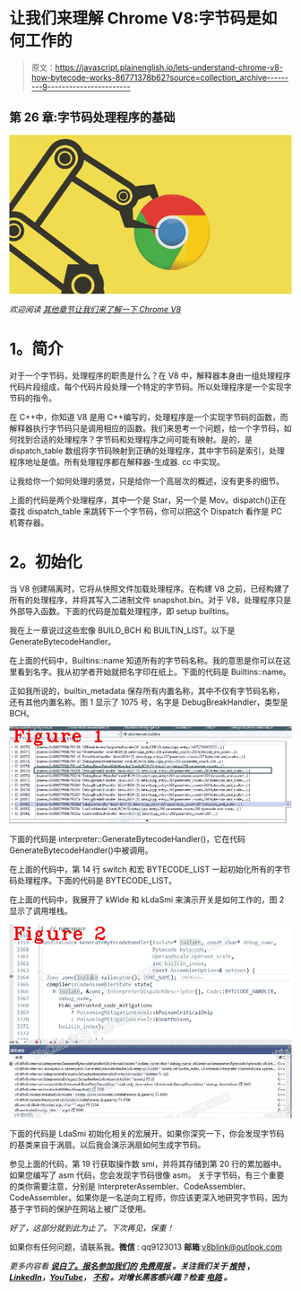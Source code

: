 # 让我们来理解 Chrome V8:字节码是如何工作的

> 原文：<https://javascript.plainenglish.io/lets-understand-chrome-v8-how-bytecode-works-86771378b62?source=collection_archive---------9----------------------->

## 第 26 章:字节码处理程序的基础

![](img/2229cb027639f57877eb360bf75cd927.png)

*欢迎阅读* [*其他章节让我们来了解一下 Chrome V8*](https://medium.com/@huidou)

# **1。简介**

对于一个字节码，处理程序的职责是什么？在 V8 中，解释器本身由一组处理程序代码片段组成，每个代码片段处理一个特定的字节码。所以处理程序是一个实现字节码的指令。

在 C++中，你知道 V8 是用 C++编写的，处理程序是一个实现字节码的函数，而解释器执行字节码只是调用相应的函数。我们来思考一个问题，给一个字节码，如何找到合适的处理程序？字节码和处理程序之间可能有映射。是的，是 dispatch_table 数组将字节码映射到正确的处理程序，其中字节码是索引，处理程序地址是值。所有处理程序都在解释器-生成器. cc 中实现。

让我给你一个如何处理的感觉，只是给你一个高层次的概述，没有更多的细节。

上面的代码是两个处理程序，其中一个是 Star，另一个是 Mov。dispatch()正在查找 dispatch_table 来跳转下一个字节码，你可以把这个 Dispatch 看作是 PC 机寄存器。

# **2。初始化**

当 V8 创建隔离时，它将从快照文件加载处理程序。在构建 V8 之前，已经构建了所有的处理程序，并将其写入二进制文件 snapshot.bin。对于 V8，处理程序只是外部导入函数。下面的代码是加载处理程序，即 setup builtins。

我在上一章说过这些宏像 BUILD_BCH 和 BUILTIN_LIST。以下是 GenerateBytecodeHandler。

在上面的代码中，Builtins::name 知道所有的字节码名称。我的意思是你可以在这里看到名字。我从初学者开始就把名字印在纸上。下面的代码是 Builtins::name。

正如我所说的，builtin_metadata 保存所有内置名称，其中不仅有字节码名称，还有其他内置名称。图 1 显示了 1075 号，名字是 DebugBreakHandler，类型是 BCH。

![](img/e1217fce57ee037e725aa45b9a34a895.png)

下面的代码是 interpreter::GenerateBytecodeHandler()，它在代码 GenerateBytecodeHandler()中被调用。

在上面的代码中，第 14 行 switch 和宏 BYTECODE_LIST 一起初始化所有的字节码处理程序。下面的代码是 BYTECODE_LIST。

在上面的代码中，我展开了 kWide 和 kLdaSmi 来演示开关是如何工作的，图 2 显示了调用堆栈。

![](img/eecb18807fa8124edcd466a0b90d7786.png)

下面的代码是 LdaSmi 初始化相关的宏展开。如果你深究一下，你会发现字节码的基类来自于涡扇。以后我会演示涡扇如何生成字节码。

参见上面的代码，第 19 行获取操作数 smi，并将其存储到第 20 行的累加器中。如果您编写了 asm 代码，您会发现字节码很像 asm。
关于字节码，有三个重要的类你需要注意，分别是 InterpreterAssembler、CodeAssembler、CodeAssembler。如果你是一名逆向工程师，你应该更深入地研究字节码，因为基于字节码的保护在网站上被广泛使用。

*好了，这部分就到此为止了。下次再见，保重！*

如果你有任何问题，请联系我。**微信** : qq9123013 **邮箱**:[v8blink@outlook.com](mailto:v8blink@outlook.com)

*更多内容看* [***说白了。报名参加我们的***](https://plainenglish.io/) **[***免费周报***](http://newsletter.plainenglish.io/) *。关注我们关于* [***推特***](https://twitter.com/inPlainEngHQ) ，[***LinkedIn***](https://www.linkedin.com/company/inplainenglish/)*，*[***YouTube***](https://www.youtube.com/channel/UCtipWUghju290NWcn8jhyAw)*，* [***不和***](https://discord.gg/GtDtUAvyhW) *。对增长黑客感兴趣？检查* [***电路***](https://circuit.ooo/) *。***